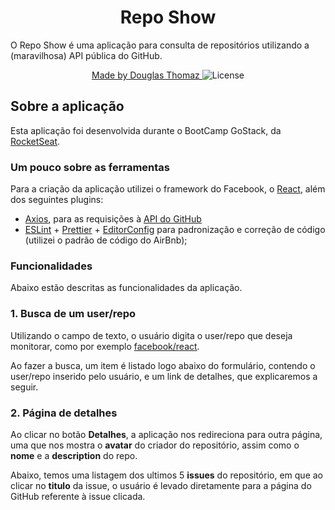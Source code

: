<h1 align="center">
  Repo Show
</h1>

<p>O Repo Show é uma aplicação para consulta de repositórios utilizando a (maravilhosa) API pública do GitHub.</p>

<p align="center">
  <a href="https://github.com/douglasthmz">
    Made by Douglas Thomaz
  </a>
  <img alt="License" src="https://img.shields.io/badge/license-MIT-%2304D361">
</p>

## Sobre a aplicação

Esta aplicação foi desenvolvida durante o BootCamp GoStack, da [RocketSeat](https://rocketseat.com.br/gostack).

### **Um pouco sobre as ferramentas**

Para a criação da aplicação utilizei o framework do Facebook, o [React](https://pt-br.reactjs.org/), além dos seguintes plugins:

- [Axios](https://github.com/axios/axios), para as requisições à [API do GitHub](https://developer.github.com/v3/)
- [ESLint](https://eslint.org/) + [Prettier](https://prettier.io/) + [EditorConfig](https://editorconfig.org/) para padronização e correção de código (utilizei o padrão de código do AirBnb);

### **Funcionalidades**

Abaixo estão descritas as funcionalidades da aplicação.

### **1. Busca de um user/repo**

Utilizando o campo de texto, o usuário digita o user/repo que deseja monitorar, como por exemplo [facebook/react](https://github.com/facebook/react).

Ao fazer a busca, um item é listado logo abaixo do formulário, contendo o user/repo inserido pelo usuário, e um link de detalhes, que explicaremos a seguir.


### 2. Página de detalhes

Ao clicar no botão **Detalhes**, a aplicação nos redireciona para outra página, uma que nos mostra o **avatar** do criador do repositório, assim como o **nome** e a **description** do repo.

Abaixo, temos uma listagem dos ultimos 5 **issues** do repositório, em que ao clicar no **titulo** da issue, o usuário é levado diretamente para a página do GitHub referente à issue clicada.




